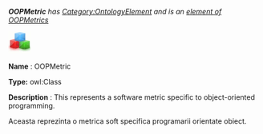 ___OOPMetric__ 
 has
 [Category:OntologyElement](../../Category/OntologyElement "Category:OntologyElement") 
 and is an
 [element of](../../Property/ElementOf "Property:ElementOf") 
[OOPMetrics](../../Submissions/OOPMetrics "Submissions:OOPMetrics")_




  





[![Class](../images/thumb/2/27/Class.gif/45px-Class.gif)](../../Image/Class.gif "Class")


__Name__ 
 : OOPMetric
 



__Type:__ 
 owl:Class
 



__Description__ 
 : This represents a software metric specific to object-oriented programming.
 



  





 Aceasta reprezinta o metrica soft specifica programarii orientate obiect.